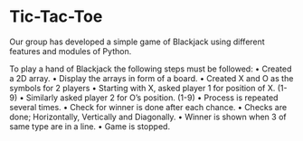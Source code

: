 # Tic-Tac-Toe
Our group has developed a simple game of Blackjack using different features and modules of Python.

To play a hand of Blackjack the following steps must be followed:
•	Created a 2D array.
•	Display the arrays in form of a board.
•	Created X and O as the symbols for 2 players
•	Starting with X, asked player 1 for position of X. (1-9)
•	Similarly asked player 2 for O’s position. (1-9)
•	Process is repeated several times.
•	Check for winner is done after each chance.
•	Checks are done; Horizontally, Vertically and Diagonally.
•	Winner is shown when 3 of same type are in a line.
•	Game is stopped.
